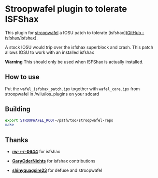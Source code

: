 # Stroopwafel plugin to tolerate ISFShax

This plugin for [stroopwafel](https://github.com/shinyquagsire23/stroopwafel) a IOSU patch to tolerate [isfshax]([GitHub - isfshax/isfshax](https://github.com/isfshax/isfshax)).

A stock IOSU would trip over the isfshax superblock and crash. This patch allows IOSU to work with an installed isfshax

**Warning** This should only be used when ISFShax is actually installed.

## How to use

Put the `wafel_isfshax_patch.ipx` together with `wafel_core.ipx` from stroopwafel in /wiiu/ios_plugins on your sdcard

## Building

```bash
export STROOPWAFEL_ROOT=/path/too/stroopwafel-repo
make
```

## Thanks

- [**rw-r-r-0644**](https://github.com/rw-r-r-0644) for isfshax

- [**GaryOderNichts**](https://github.com/GaryOderNichts) for isfshax contributions

- [**shinyquagsire23**](https://github.com/shinyquagsire23) for defuse and stroopwafel
